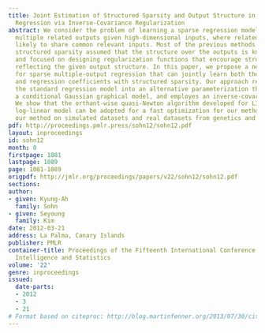 ```yaml
---
title: Joint Estimation of Structured Sparsity and Output Structure in Multiple-Output
  Regression via Inverse-Covariance Regularization
abstract: We consider the problem of learning a sparse regression model for predicting
  multiple related outputs given high-dimensional inputs, where related outputs are
  likely to share common relevant inputs. Most of the previous methods for learning
  structured sparsity assumed that the structure over the outputs is known a priori,
  and focused on designing regularization functions that encourage structured sparsity
  reflecting the given output structure. In this paper, we propose a new approach
  for sparse multiple-output regression that can jointly learn both the output structure
  and regression coefficients with structured sparsity. Our approach reformulates
  the standard regression model into an alternative parameterization that leads to
  a conditional Gaussian graphical model, and employes an inverse-covariance regularization.
  We show that the orthant-wise quasi-Newton algorithm developed for L1-regularized
  log-linear model can be adopted for a fast optimization for our method. We demonstrate
  our method on simulated datasets and real datasets from genetics and finances applications.
pdf: http://proceedings.pmlr.press/sohn12/sohn12.pdf
layout: inproceedings
id: sohn12
month: 0
firstpage: 1081
lastpage: 1089
page: 1081-1089
origpdf: http://jmlr.org/proceedings/papers/v22/sohn12/sohn12.pdf
sections: 
author:
- given: Kyung-Ah
  family: Sohn
- given: Seyoung
  family: Kim
date: 2012-03-21
address: La Palma, Canary Islands
publisher: PMLR
container-title: Proceedings of the Fifteenth International Conference on Artificial
  Intelligence and Statistics
volume: '22'
genre: inproceedings
issued:
  date-parts:
  - 2012
  - 3
  - 21
# Format based on citeproc: http://blog.martinfenner.org/2013/07/30/citeproc-yaml-for-bibliographies/
---
```

